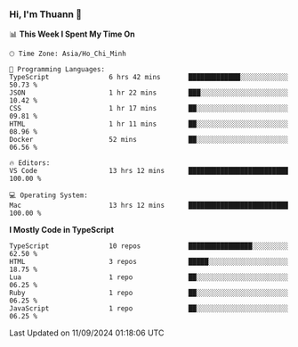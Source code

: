 ### Hi, I'm Thuann 👋

<!--START_SECTION:waka-->
📊 **This Week I Spent My Time On** 

```text
🕑︎ Time Zone: Asia/Ho_Chi_Minh

💬 Programming Languages: 
TypeScript               6 hrs 42 mins       █████████████░░░░░░░░░░░░   50.73 % 
JSON                     1 hr 22 mins        ███░░░░░░░░░░░░░░░░░░░░░░   10.42 % 
CSS                      1 hr 17 mins        ██░░░░░░░░░░░░░░░░░░░░░░░   09.81 % 
HTML                     1 hr 11 mins        ██░░░░░░░░░░░░░░░░░░░░░░░   08.96 % 
Docker                   52 mins             ██░░░░░░░░░░░░░░░░░░░░░░░   06.56 % 

🔥 Editors: 
VS Code                  13 hrs 12 mins      █████████████████████████   100.00 % 

💻 Operating System: 
Mac                      13 hrs 12 mins      █████████████████████████   100.00 % 
```

**I Mostly Code in TypeScript** 

```text
TypeScript               10 repos            ████████████████░░░░░░░░░   62.50 % 
HTML                     3 repos             █████░░░░░░░░░░░░░░░░░░░░   18.75 % 
Lua                      1 repo              ██░░░░░░░░░░░░░░░░░░░░░░░   06.25 % 
Ruby                     1 repo              ██░░░░░░░░░░░░░░░░░░░░░░░   06.25 % 
JavaScript               1 repo              ██░░░░░░░░░░░░░░░░░░░░░░░   06.25 % 
```




 Last Updated on 11/09/2024 01:18:06 UTC
<!--END_SECTION:waka-->
